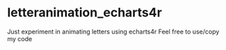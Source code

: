 # letteranimation_echarts4r
Just experiment in animating letters using echarts4r
Feel free to use/copy my code
